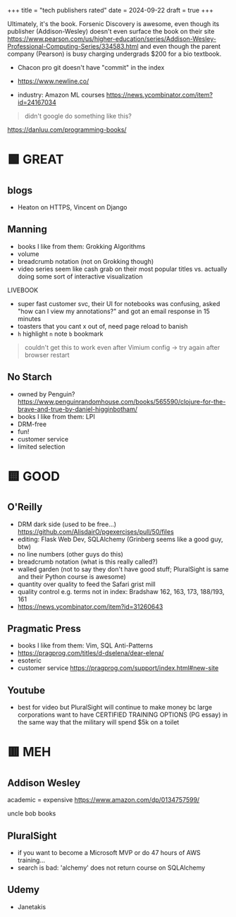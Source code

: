 +++
title = "tech publishers rated"
date = 2024-09-22
draft = true
+++

Ultimately, it's the book. Forsenic Discovery is awesome, even though its publisher (Addison-Wesley) doesn't even surface the book on their site https://www.pearson.com/us/higher-education/series/Addison-Wesley-Professional-Computing-Series/334583.html and even though the parent company (Pearson) is busy charging undergrads $200 for a bio textbook.

* Chacon pro git doesn't have "commit" in the index

* https://www.newline.co/
* industry: Amazon ML courses https://news.ycombinator.com/item?id=24167034
> didn't google do something like this?

https://danluu.com/programming-books/

# 🟩 GREAT

## blogs

* Heaton on HTTPS, Vincent on Django

## Manning

* books I like from them: Grokking Algorithms
* volume
* breadcrumb notation (not on Grokking though)
* video series seem like cash grab on their most popular titles vs. actually doing some sort of interactive visualization

LIVEBOOK
* super fast customer svc, their UI for notebooks was confusing, asked "how can I view my annotations?" and got an email response in 15 minutes
* toasters that you cant x out of, need page reload to banish
* `h` highlight `n` note `b` bookmark
> couldn't get this to work even after Vimium config -> try again after browser restart

## No Starch

* owned by Penguin? https://www.penguinrandomhouse.com/books/565590/clojure-for-the-brave-and-true-by-daniel-higginbotham/
* books I like from them: LPI
* DRM-free
* fun!
* customer service
* limited selection

# 🟨 GOOD

## O'Reilly

* DRM dark side (used to be free...) https://github.com/AlisdairO/pgexercises/pull/50/files
* editing: Flask Web Dev, SQLAlchemy (Grinberg seems like a good guy, btw)
* no line numbers (other guys do this)
* breadcrumb notation (what is this really called?)
* walled garden (not to say they don't have good stuff; PluralSight is same and their Python course is awesome)
* quantity over quality to feed the Safari grist mill
* quality control e.g. terms not in index: Bradshaw 162, 163, 173, 188/193, 161
* https://news.ycombinator.com/item?id=31260643

## Pragmatic Press

* books I like from them: Vim, SQL Anti-Patterns
* https://pragprog.com/titles/d-dselena/dear-elena/
* esoteric
* customer service
https://pragprog.com/support/index.html#new-site

## Youtube

* best for video but PluralSight will continue to make money bc large corporations want to have CERTIFIED TRAINING OPTIONS (PG essay) in the same way that the military will spend $5k on a toilet

# 🟥 MEH

## Addison Wesley

academic = expensive https://www.amazon.com/dp/0134757599/

uncle bob books

## PluralSight

* if you want to become a Microsoft MVP or do 47 hours of AWS training...
* search is bad: 'alchemy' does not return course on SQLAlchemy

## Udemy

* Janetakis
